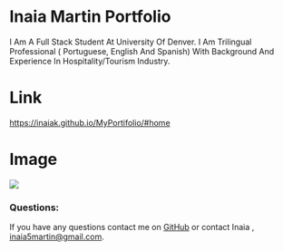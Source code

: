# Inaia Martin Portfolio

I Am A Full Stack Student At University Of Denver. 
I Am Trilingual Professional ( Portuguese, English And Spanish) With Background And Experience In Hospitality/Tourism Industry.



# Link
https://inaiak.github.io/MyPortifolio/#home

# Image
<img src="https://github.com/InaiaK/MyPortifolio/blob/main/images/2022-06-19.png">

### Questions:
If you have any questions contact me on [GitHub](https://github.com/inaia@gmail.com) or contact Inaia , inaia5martin@gmail.com.


